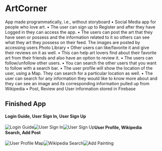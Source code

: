 # ArtCorner

  App made programmatically, i.e., without storyboard
• Social Media app for people who love art.
• The user can sign up to Register and after they have Logged in they can access the app.
• The users can post the art that they have seen or possess and the information related to it so others can see
what they art they possess on their feed. The images are posted by accessing users Photo Library
• Other users can like/favorite it and give their reviews on it as well.
• This can help art lovers find about their favorite art from their friends and also have an option to review it.
• The users can follow/unfollow other users.
• You can search the other users that you want to follow with a search bar.
• The user profile will show the location of the user, using a Map. They can search for a particular location as well.
• The user can search for any information they would like to know more about and they can see an image and
its corresponding information pulled up from Wikipedia
• Post, Review and User information stored in Firebase

## Finished App
#### Login Guide, User Sign In, User Sign Up

<div>
<img style="float:left;" src='https://i.imgur.com/a/pbv3ESv.gif' title='Login Guide' alt='Login Guide'/>
<img style="float:left;" src='https://i.imgur.com/EZrBv2k.gif' title='User Sign In' alt='User Sign In'/>
<img style="float:left;" src='https://i.imgur.com/a/dhHfzRC.gif' title='User Sign Up' alt='User Sign Up'/>
</div>

#### User Profile, Wikipedia Search, Add Post

<div>
<img style="float:left;" src='https://i.imgur.com/a/MgfGMnQ.gif' title='User Profile Map' alt='User Profile Map'/>
<img style="float:left;" src='https://i.imgur.com/a/1KzWSOB.gif' title='Wikipedia Search' alt='Wikipedia Search'/>
<img style="float:left;" src='https://imgur.com/BL0FZPA' title='Add Painting' alt='Add Painting'/>
</div>

